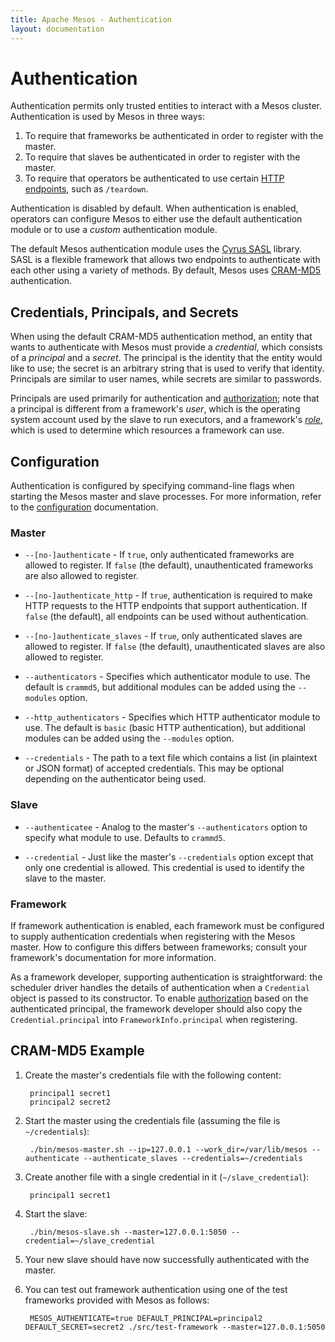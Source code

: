 ```yaml
---
title: Apache Mesos - Authentication
layout: documentation
---
```


# Authentication

Authentication permits only trusted entities to interact with a Mesos cluster. Authentication is used by Mesos in three ways:

1. To require that frameworks be authenticated in order to register with the master.
2. To require that slaves be authenticated in order to register with the master.
3. To require that operators be authenticated to use certain [HTTP endpoints](endpoints/index.md), such as `/teardown`.

Authentication is disabled by default. When authentication is enabled, operators
can configure Mesos to either use the default authentication module or to use a
_custom_ authentication module.

The default Mesos authentication module uses the
[Cyrus SASL](http://asg.web.cmu.edu/sasl/) library.  SASL is a flexible
framework that allows two endpoints to authenticate with each other using a
variety of methods. By default, Mesos uses
[CRAM-MD5](https://en.wikipedia.org/wiki/CRAM-MD5) authentication.

## Credentials, Principals, and Secrets

When using the default CRAM-MD5 authentication method, an entity that wants to
authenticate with Mesos must provide a *credential*, which consists of a
*principal* and a *secret*. The principal is the identity that the entity would
like to use; the secret is an arbitrary string that is used to verify that
identity. Principals are similar to user names, while secrets are similar to
passwords.

Principals are used primarily for authentication and
[authorization](authorization.md); note that a principal is different from a
framework's *user*, which is the operating system account used by the slave to
run executors, and a framework's *[role](roles.md)*, which is used to determine
which resources a framework can use.

## Configuration

Authentication is configured by specifying command-line flags when starting the
Mesos master and slave processes. For more information, refer to the
[configuration](configuration.md) documentation.

### Master

* `--[no-]authenticate` - If `true`, only authenticated frameworks are allowed
  to register. If `false` (the default), unauthenticated frameworks are also
  allowed to register.

* `--[no-]authenticate_http` - If `true`, authentication is required to make
  HTTP requests to the HTTP endpoints that support authentication. If `false`
  (the default), all endpoints can be used without authentication.

* `--[no-]authenticate_slaves` - If `true`, only authenticated slaves are
  allowed to register. If `false` (the default), unauthenticated slaves are also
  allowed to register.

* `--authenticators` - Specifies which authenticator module to use.  The default
  is `crammd5`, but additional modules can be added using the `--modules`
  option.

* `--http_authenticators` - Specifies which HTTP authenticator module to use.
  The default is `basic` (basic HTTP authentication), but additional modules can
  be added using the `--modules` option.

* `--credentials` - The path to a text file which contains a list (in plaintext
  or JSON format) of accepted credentials.  This may be optional depending on
  the authenticator being used.

### Slave

* `--authenticatee` - Analog to the master's `--authenticators` option to
  specify what module to use.  Defaults to `crammd5`.

* `--credential` - Just like the master's `--credentials` option except that
  only one credential is allowed. This credential is used to identify the slave
  to the master.

### Framework

If framework authentication is enabled, each framework must be configured to
supply authentication credentials when registering with the Mesos master. How to
configure this differs between frameworks; consult your framework's
documentation for more information.

As a framework developer, supporting authentication is straightforward: the
scheduler driver handles the details of authentication when a `Credential`
object is passed to its constructor. To enable [authorization](authorization.md)
based on the authenticated principal, the framework developer should also copy
the `Credential.principal` into `FrameworkInfo.principal` when registering.

## CRAM-MD5 Example

1. Create the master's credentials file with the following content:

        principal1 secret1
        principal2 secret2

2. Start the master using the credentials file (assuming the file is `~/credentials`):

        ./bin/mesos-master.sh --ip=127.0.0.1 --work_dir=/var/lib/mesos --authenticate --authenticate_slaves --credentials=~/credentials

3. Create another file with a single credential in it (`~/slave_credential`):

        principal1 secret1

4. Start the slave:

        ./bin/mesos-slave.sh --master=127.0.0.1:5050 --credential=~/slave_credential

5. Your new slave should have now successfully authenticated with the master.

6. You can test out framework authentication using one of the test frameworks
provided with Mesos as follows:

        MESOS_AUTHENTICATE=true DEFAULT_PRINCIPAL=principal2 DEFAULT_SECRET=secret2 ./src/test-framework --master=127.0.0.1:5050
